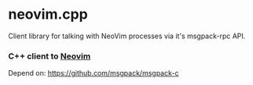 # neovim.cpp

Client library for talking with NeoVim processes via it's msgpack-rpc API.

### C++ client to [Neovim](https://github.com/neovim/neovim)

Depend on: https://github.com/msgpack/msgpack-c
